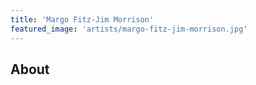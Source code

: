 ```yaml
---
title: 'Margo Fitz-Jim Morrison'
featured_image: 'artists/margo-fitz-jim-morrison.jpg'
---
```


## About


